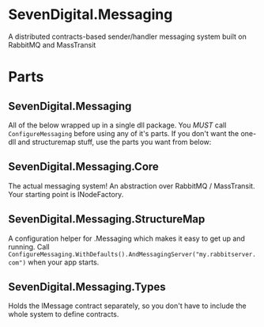 SevenDigital.Messaging
======================

A distributed contracts-based sender/handler messaging system built on RabbitMQ and MassTransit

Parts
=====

SevenDigital.Messaging
----------------------
All of the below wrapped up in a single dll package.
You *MUST* call `ConfigureMessaging` before using any of it's parts.
If you don't want the one-dll and structuremap stuff, use the parts you want from below:

SevenDigital.Messaging.Core
---------------------------
The actual messaging system! An abstraction over RabbitMQ / MassTransit. Your starting point is INodeFactory.

SevenDigital.Messaging.StructureMap
-----------------------------------
A configuration helper for .Messaging which makes it easy to get up and running.
Call `ConfigureMessaging.WithDefaults().AndMessagingServer("my.rabbitserver.com")` when your app starts.

SevenDigital.Messaging.Types
----------------------------
Holds the IMessage contract separately, so you don't have to include the whole system to define contracts.
